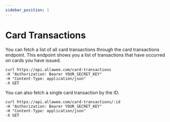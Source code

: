 ```yaml
---
sidebar_position: 1
---
```


# Card Transactions

You can fetch a list of all card transactions through the card transactions endpoint. This endpoint shows you a list of transactions that have occurred on cards you have issued.

```
curl https://api.allawee.com/card-transactions
-H "Authorization: Bearer YOUR_SECRET_KEY"
-H "Content-Type: application/json"
-X GET
```

You can also fetch a single card transaction by the ID.

```
curl https://api.allawee.com/card-transactions/:id
-H "Authorization: Bearer YOUR_SECRET_KEY"
-H "Content-Type: application/json"
-X GET
```
